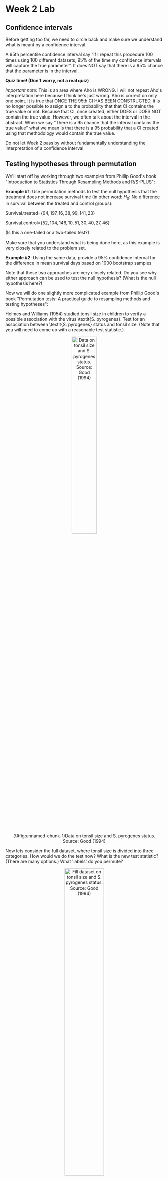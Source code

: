 Week 2 Lab
=============

Confidence intervals
-----------------------

Before getting too far, we need to circle back and make sure we understand what is meant by a confidence interval. 

A 95th percentile confidence interval say “If I repeat this procedure 100 times using 100 different datasets, 95% of the time my confidence intervals will capture the true parameter”. It does NOT say that there is a 95% chance that the parameter is in the interval.

**Quiz time! (Don't worry, not a real quiz)**

*Important note*: This is an area where Aho is WRONG. I will not repeat Aho's interpretation here because I think he's just wrong. Aho is correct on only one point. It is true that ONCE THE 95th CI HAS BEEN CONSTRUCTED, it is no longer possible to assign a $%$ to the probability that that CI contains the true value or not. Because that CI, once created, either DOES or DOES NOT contain the true value. However, we often talk about the interval in the abstract. When we say "There is a 95$%$ chance that the interval contains the true value" what we mean is that there is a 95$%$ probability that a CI created using that methodology would contain the true value.

Do not let Week 2 pass by without fundamentally understanding the interpretation of a confidence interval. 

Testing hypotheses through permutation
------------------------------------

We'll start off by working through two examples from Phillip Good's book "Introduction to Statistics Through Resampling Methods and R/S-PLUS":

**Example #1**: Use permutation methods to test the null hypothesis that the treatment does not increase survival time (in other word: $H_{0}$: No difference in survival between the treated and control groups):

Survival.treated=$\{94,197,16,38,99,141,23 \}$

Survival.control=$\{52,104,146,10,51,30,40,27,46 \}$

(Is this a one-tailed or a two-tailed test?)

Make sure that you understand what is being done here, as this example is very closely related to the problem set.


**Example #2**: Using the same data, provide a 95% confidence interval for the difference in mean survival days based on 1000 bootstrap samples

Note that these two approaches are very closely related. Do you see why either approach can be used to test the null hypothesis? (What is the null hypothesis here?)

Now we will do one slightly more complicated example from Phillip Good's book "Permutation tests: A practical guide to resampling methods and testing hypotheses":

Holmes and Williams (1954) studied tonsil size in children to verify a possible association with the virus \textit{S. pyrogenes}. Test for an association between \textit{S. pyrogenes} status and tonsil size. (Note that you will need to come up with a reasonable test statistic.)

<div class="figure" style="text-align: center">
<img src="Table2categories.png" alt="Data on tonsil size and S. pyrogenes status. Source: Good (1994)" width="40%" />
<p class="caption">(\#fig:unnamed-chunk-1)Data on tonsil size and S. pyrogenes status. Source: Good (1994)</p>
</div>

Now lets consider the full dataset, where tonsil size is divided into three categories. How would we do the test now? What is the new test statistic? (There are many options.) What 'labels' do you permute?

<div class="figure" style="text-align: center">
<img src="Table3categories.png" alt="Fill dataset on tonsil size and S. pyrogenes status. Source: Good (1994)" width="50%" />
<p class="caption">(\#fig:unnamed-chunk-2)Fill dataset on tonsil size and S. pyrogenes status. Source: Good (1994)</p>
</div>

Basics of bootstrap and jackknife
------------------------------------

To get started with bootstrap and jackknife techniques, we start by working through a very simple example. First we simulate some data


```r
x<-seq(0,9,by=1)
```

This will constutute our "data". Let's print the result of sampling with replacement to get a sense for it...


```r
table(sample(x,size=length(x),replace=T))
```

```
## 
## 2 5 6 7 8 
## 2 1 2 3 2
```

Now we will write a little script to take bootstrap samples and calculate the means of each of these bootstrap samples


```r
xmeans<-vector(length=1000)
for (i in 1:1000)
  {
  xmeans[i]<-mean(sample(x,replace=T))
  }
```

The actual number of bootstrapped samples is arbitrary *at this point* but there are ways of characterizing the precision of the bootstrap (jackknife-after-bootstrap) which might inform the number of bootstrap samples needed. *In practice*, people tend to pick some arbitrary but large number of bootstrap samples because computers are so fast that it is often easy to draw far more samples than are actually needed. When calculation of the statistic is slow (as might be the case if you are using the samples to construct a phylogeny, for example), then you would need to be more concerned with the number of bootstrap samples. 

First, lets just look at a histogram of the bootstrapped means and plot the actual sample mean on the histogram for comparison



```r
hist(xmeans,breaks=30,col="pink")
abline(v=mean(x),lwd=2)
```

<img src="Week-2-lab_files/figure-html/unnamed-chunk-6-1.png" width="672" />

Calculating bias and standard error
-----------------------------------

From these we can calculate the bias and standard deviation for the mean (which is the "statistic"):

$$
\widehat{Bias_{boot}} = \left(\frac{1}{k}\sum^{k}_{i=1}\theta^{*}_{i}\right)-\hat{\theta}
$$


```r
bias.boot<-mean(xmeans)-mean(x)
bias.boot
```

```
## [1] -0.0015
```

```r
hist(xmeans,breaks=30,col="pink")
abline(v=mean(x),lwd=5,col="black")
abline(v=mean(xmeans),lwd=2,col="yellow")
```

<img src="Week-2-lab_files/figure-html/unnamed-chunk-7-1.png" width="672" />

$$
\widehat{s.e._{boot}} = \sqrt{\frac{1}{k-1}\sum^{k}_{i=1}(\theta^{*}_{i}-\bar{\theta^{*}})^{2}}
$$


```r
se.boot<-sd(xmeans)
```

We can find the confidence intervals in two ways:

Method #1: Assume the bootstrap statistics are normally distributed


```r
LL.boot<-mean(xmeans)-1.96*se.boot #where did 1.96 come from?
UL.boot<-mean(xmeans)+1.96*se.boot
LL.boot
```

```
## [1] 2.661334
```

```r
UL.boot
```

```
## [1] 6.335666
```

Method #2: Simply take the quantiles of the bootstrap statistics


```r
quantile(xmeans,c(0.025,0.975))
```

```
##  2.5% 97.5% 
##   2.7   6.3
```

Let's compare this to what we would have gotten if we had used normal distribution theory. First we have to calculate the standard error:


```r
se.normal<-sqrt(var(x)/length(x))
LL.normal<-mean(x)-qt(0.975,length(x)-1)*se.normal
UL.normal<-mean(x)+qt(0.975,length(x)-1)*se.normal
LL.normal
```

```
## [1] 2.334149
```

```r
UL.normal
```

```
## [1] 6.665851
```

In this case, the confidence intervals we got from the normal distribution theory are too wide.

Does it make sense why the normal distribution theory intervals are too wide? Because the original were were uniformly distributed, the data has higher variance than would be expected and therefore the standard error is higher than would be expected.

There are two packages that provide functions for bootstrapping, 'boot' and 'boostrap'. We will start by using the 'bootstrap' package, which was originally designed for Efron and Tibshirani's monograph on the bootstrap. 

To test the main functionality of the 'bootstrap' package, we will use the data we already have. The 'bootstrap' function requires the input of a user-defined function to calculate the statistic of interest. Here I will write a function that calculates the mean of the input values.


```r
library(bootstrap)
theta<-function(x)
  {
    mean(x)
  }
results<-bootstrap(x=x,nboot=1000,theta=theta)
results
```

```
## $thetastar
##    [1] 3.0 5.0 5.8 4.5 4.8 5.5 5.0 4.9 5.9 2.5 2.9 4.7 5.2 5.2 5.0 3.7 4.6 4.4
##   [19] 4.2 5.2 5.4 4.9 3.8 3.7 3.7 5.9 4.2 6.3 3.8 3.0 3.4 3.9 5.3 4.2 5.1 5.0
##   [37] 5.2 4.6 3.2 3.2 3.7 4.8 4.3 5.7 4.6 5.1 5.2 4.4 4.7 5.1 5.0 5.1 4.5 3.3
##   [55] 4.6 4.9 6.0 4.5 5.9 3.9 6.3 4.9 4.0 4.6 4.7 5.6 2.6 4.4 6.8 5.1 5.6 3.7
##   [73] 4.8 3.6 2.6 5.2 3.8 4.5 3.9 4.7 4.4 5.5 5.7 4.3 5.1 6.2 5.1 5.0 3.4 4.2
##   [91] 3.8 4.9 5.6 4.2 4.7 4.5 4.7 4.6 2.4 4.3 4.4 4.7 4.1 5.4 3.8 3.2 4.9 3.7
##  [109] 3.8 4.8 3.8 5.4 5.2 3.5 4.4 4.3 4.2 3.9 5.1 4.5 3.6 3.7 4.5 3.1 3.7 3.4
##  [127] 4.7 4.3 3.2 5.6 3.2 3.6 3.9 4.6 5.8 5.0 5.5 5.6 4.3 5.5 4.5 4.0 5.8 3.8
##  [145] 4.6 4.9 4.3 4.2 3.8 4.0 3.9 3.3 3.3 3.9 5.7 3.8 5.6 4.5 2.9 3.7 4.9 3.8
##  [163] 4.5 5.4 6.5 4.2 5.0 4.0 5.7 6.0 5.3 3.6 5.3 5.4 4.1 3.6 5.4 3.3 6.4 5.0
##  [181] 3.8 5.3 4.7 4.1 4.3 4.7 4.9 5.2 3.7 3.7 3.9 4.2 4.0 4.4 4.5 4.8 4.5 4.8
##  [199] 3.7 3.9 4.4 4.7 5.5 5.4 3.9 5.7 3.0 4.4 4.9 5.2 6.1 4.5 5.0 4.7 5.7 3.5
##  [217] 3.2 5.5 4.2 4.7 5.3 5.7 4.9 5.1 5.4 4.5 5.2 6.7 4.1 2.9 4.4 5.0 2.9 4.5
##  [235] 3.3 4.0 4.8 3.6 3.2 5.0 4.8 3.2 5.3 6.0 4.6 5.7 3.2 5.6 4.4 4.8 3.1 4.7
##  [253] 4.9 6.2 5.6 3.3 4.3 5.7 3.6 4.1 4.0 3.5 6.2 4.4 5.3 4.4 2.8 4.7 3.5 3.9
##  [271] 5.8 4.8 4.5 5.6 4.7 4.3 4.3 4.6 5.1 5.2 5.8 4.0 4.4 3.4 4.7 4.0 2.5 5.8
##  [289] 4.9 3.9 3.2 3.5 5.4 3.9 4.6 4.6 4.1 4.4 3.3 5.9 4.6 6.5 5.8 4.7 5.4 5.2
##  [307] 3.4 4.9 3.9 5.9 4.8 3.5 6.9 2.1 3.9 5.0 4.3 4.1 5.0 3.1 4.4 5.9 4.5 4.7
##  [325] 5.4 5.9 4.2 4.3 3.5 4.6 4.5 5.4 5.0 4.1 4.1 4.7 4.9 4.2 4.4 4.2 4.7 5.5
##  [343] 5.0 5.3 5.2 3.7 3.1 3.3 5.0 3.6 2.8 4.6 3.3 4.7 4.8 4.5 3.5 3.2 5.0 2.8
##  [361] 5.4 4.8 3.7 3.2 4.3 5.2 5.2 5.2 4.6 3.8 4.7 6.0 5.7 4.4 3.1 5.8 4.5 5.7
##  [379] 4.7 3.7 4.9 5.5 4.3 6.4 4.6 4.3 4.1 4.3 4.1 6.0 3.8 4.1 4.3 2.9 4.4 5.2
##  [397] 5.2 6.4 4.9 4.7 5.1 3.7 3.4 5.4 5.3 4.3 3.1 4.8 4.2 5.8 4.7 3.5 5.3 6.1
##  [415] 3.2 3.6 4.7 6.2 4.0 4.8 5.3 5.5 3.4 4.3 6.1 4.7 3.9 4.3 4.0 6.7 4.8 4.0
##  [433] 4.9 5.2 2.9 6.1 5.3 5.1 4.4 3.6 5.8 4.6 4.2 4.3 4.3 4.5 3.5 3.9 6.0 3.6
##  [451] 5.2 4.9 4.3 3.5 5.5 4.0 4.0 4.6 3.7 4.9 6.6 5.0 4.0 3.9 3.8 4.9 4.2 6.5
##  [469] 4.7 4.3 4.9 4.4 5.3 3.7 5.0 2.2 4.8 3.8 4.3 4.5 4.2 5.2 4.7 3.7 4.6 4.6
##  [487] 3.2 3.8 4.9 5.0 4.8 3.3 6.7 3.5 3.9 4.4 5.3 4.1 3.3 3.4 4.9 5.3 4.2 4.0
##  [505] 3.7 5.8 3.7 3.6 4.6 4.7 2.4 5.0 2.3 3.0 4.2 5.5 3.7 4.9 5.5 3.1 5.8 5.1
##  [523] 6.7 4.5 4.0 4.8 4.1 5.4 4.8 3.7 3.3 5.6 1.7 4.7 4.8 4.6 4.6 5.4 4.4 4.3
##  [541] 4.6 4.0 4.4 5.4 4.1 5.7 5.2 4.9 4.3 5.4 4.2 5.9 4.9 3.7 3.7 4.0 4.0 4.6
##  [559] 4.2 4.1 2.9 3.9 2.9 4.4 3.3 4.6 4.0 4.9 3.0 4.6 4.2 4.8 5.3 5.5 7.0 3.7
##  [577] 4.9 4.4 3.1 4.4 5.1 3.9 4.3 4.7 3.5 5.4 3.0 4.1 3.2 3.7 5.1 3.6 3.8 5.5
##  [595] 4.9 5.0 4.8 4.7 4.3 4.4 1.1 5.1 4.7 4.1 5.1 4.7 4.3 4.9 2.9 3.9 4.0 5.3
##  [613] 5.3 3.3 5.8 3.6 2.6 2.8 5.1 3.3 3.6 5.4 4.4 5.4 4.2 4.1 5.4 4.2 5.5 3.7
##  [631] 4.5 2.9 2.4 6.1 4.0 4.1 3.8 4.8 5.5 4.5 3.0 5.3 5.3 2.9 5.9 4.0 6.0 6.0
##  [649] 3.9 4.1 5.1 4.8 5.9 5.6 4.6 5.2 5.3 3.8 5.3 6.1 3.4 4.9 5.0 4.5 4.5 4.8
##  [667] 5.4 5.3 4.7 3.9 4.4 4.0 3.2 4.9 5.6 3.8 4.8 6.2 3.9 5.1 4.6 4.1 4.5 4.6
##  [685] 6.3 3.1 3.8 4.5 2.2 2.5 4.0 4.0 6.3 3.6 4.1 3.6 3.5 2.4 3.5 5.4 3.0 5.0
##  [703] 3.6 4.6 5.5 4.2 3.7 2.7 4.1 3.5 3.7 3.2 4.5 3.8 5.0 5.9 3.8 5.9 4.9 4.9
##  [721] 3.3 3.1 6.3 5.5 5.5 4.8 3.3 5.7 4.2 5.9 3.9 4.3 5.2 4.3 4.8 4.6 5.0 4.3
##  [739] 2.8 4.6 4.5 4.4 3.4 4.9 6.3 4.0 3.7 4.0 3.9 5.4 5.8 4.2 5.7 4.7 4.8 4.5
##  [757] 3.7 4.2 3.7 5.6 4.0 5.5 3.8 4.1 4.2 5.7 4.5 5.8 4.3 3.2 2.8 3.8 5.2 3.5
##  [775] 7.0 4.0 2.9 4.8 5.4 4.7 4.0 4.9 5.6 3.8 4.9 4.1 4.7 4.4 4.2 4.4 4.0 5.8
##  [793] 5.4 2.2 5.2 5.1 4.9 5.1 5.4 3.3 3.3 4.6 4.9 6.0 4.3 2.7 6.1 4.8 3.4 3.5
##  [811] 4.2 4.4 5.2 4.3 6.4 5.2 3.8 5.1 4.6 4.4 4.6 4.7 3.2 5.5 2.0 4.5 3.3 2.6
##  [829] 3.2 5.7 3.3 6.0 4.7 3.9 5.5 5.2 4.3 4.9 3.6 3.0 4.7 4.5 4.7 4.7 3.4 4.2
##  [847] 4.6 3.9 4.0 5.8 3.3 5.6 6.1 3.0 4.6 5.3 4.9 5.4 6.6 3.4 3.9 5.2 2.9 3.2
##  [865] 4.7 4.2 4.2 5.2 3.9 3.1 4.6 6.0 4.5 3.3 4.7 4.6 4.8 5.4 3.4 4.5 5.1 4.8
##  [883] 4.7 5.8 2.6 4.4 4.3 4.8 3.8 4.9 4.1 4.8 4.1 4.6 4.5 3.3 4.1 4.7 3.6 5.5
##  [901] 2.2 3.3 4.1 3.0 4.3 4.9 4.6 4.2 5.6 5.4 3.0 4.5 3.7 4.5 3.8 5.2 2.9 4.3
##  [919] 6.1 5.6 5.5 5.3 3.9 4.9 5.0 4.6 4.7 5.1 6.3 2.8 5.3 3.9 4.7 3.6 5.1 4.4
##  [937] 3.7 4.8 4.1 5.1 4.0 4.9 5.3 4.2 3.4 4.2 4.4 4.7 5.4 6.7 4.0 2.8 6.2 4.1
##  [955] 4.0 4.0 4.6 3.0 5.8 4.5 4.2 4.6 3.7 4.0 5.5 3.7 3.4 5.6 3.1 4.4 3.6 5.7
##  [973] 5.1 4.3 5.4 3.8 5.1 5.4 4.1 3.3 2.6 4.1 5.8 4.1 2.8 3.4 4.3 4.1 5.4 4.8
##  [991] 3.1 2.7 5.0 4.5 4.8 5.7 4.4 4.5 2.6 5.2
## 
## $func.thetastar
## NULL
## 
## $jack.boot.val
## NULL
## 
## $jack.boot.se
## NULL
## 
## $call
## bootstrap(x = x, nboot = 1000, theta = theta)
```

```r
quantile(results$thetastar,c(0.025,0.975))
```

```
##   2.5%  97.5% 
## 2.7000 6.2025
```

Notice that we get exactly what we got last time. This illustrates an important point, which is that the bootstrap functions are often no easier to use than something you could write yourself.

You can also define a function of the bootstrapped statistics (we have been calling this theta) to pull out immediately any summary statistics you are interested in from the bootstrapped thetas.

Here I will write a function that calculates the bias of my estimate of the mean (which is 4.5 [i.e. the mean of the number 0,1,2,3,4,5,6,7,8,9])


```r
bias<-function(x)
  {
  mean(x)-4.5
  }
results<-bootstrap(x=x,nboot=1000,theta=theta,func=bias)
results
```

```
## $thetastar
##    [1] 4.2 5.1 4.8 5.0 5.4 5.0 3.7 4.2 5.2 3.8 3.9 3.5 4.1 3.4 5.9 4.2 4.2 5.0
##   [19] 4.5 6.5 5.1 5.8 3.7 3.7 4.5 2.3 4.0 3.9 4.1 5.1 4.2 5.5 4.0 2.0 2.9 4.2
##   [37] 5.0 5.2 4.3 5.5 4.5 4.8 4.9 5.5 4.2 4.7 2.6 4.8 6.7 4.5 4.5 4.4 3.7 5.8
##   [55] 4.7 4.8 4.1 3.7 3.1 4.7 4.9 4.1 5.3 5.1 5.2 5.4 5.2 3.4 4.8 4.8 3.5 4.8
##   [73] 4.8 4.5 3.2 4.0 4.7 4.7 5.6 5.3 5.2 5.5 3.2 3.0 5.2 5.8 5.9 5.1 4.8 5.0
##   [91] 4.2 5.2 5.1 3.2 4.7 6.2 4.4 4.8 4.1 5.0 3.5 4.9 3.3 4.6 4.1 5.6 5.0 4.3
##  [109] 5.3 5.2 4.3 4.7 3.7 5.2 5.1 4.1 3.4 4.9 5.5 4.3 4.1 3.3 4.2 4.2 6.3 4.2
##  [127] 5.9 6.4 4.8 3.9 4.9 5.6 5.8 3.4 3.0 4.5 4.7 5.0 6.1 4.2 4.3 3.8 4.4 4.1
##  [145] 4.8 4.5 4.6 4.1 5.4 3.9 4.5 5.1 4.3 5.1 4.8 3.9 4.3 4.8 5.2 4.7 6.2 4.4
##  [163] 5.2 3.5 2.0 4.4 5.7 5.6 6.2 3.0 4.5 3.9 4.2 5.1 3.9 4.1 5.2 5.7 3.8 5.0
##  [181] 5.6 5.5 2.1 4.6 3.8 5.4 3.9 4.8 3.2 3.8 4.7 3.6 3.6 6.3 4.9 4.3 4.5 3.2
##  [199] 5.7 3.8 4.8 4.2 4.6 5.6 6.2 5.3 4.7 4.8 4.5 3.5 4.2 5.6 3.9 4.1 3.1 5.7
##  [217] 6.4 4.7 3.6 2.7 3.2 3.3 4.5 3.9 2.4 3.4 3.6 5.0 4.6 4.6 2.6 4.8 4.9 5.0
##  [235] 4.1 4.5 4.3 4.5 6.1 4.3 4.0 4.4 2.9 5.3 4.7 3.6 4.4 5.3 6.1 4.2 3.9 5.4
##  [253] 2.7 4.2 4.7 5.2 6.3 5.6 3.4 6.4 3.5 2.7 4.5 5.6 4.3 4.7 5.7 4.2 3.8 4.5
##  [271] 4.7 2.9 3.9 4.8 3.9 3.6 4.7 3.3 4.8 5.3 3.9 5.0 6.2 4.3 3.1 5.5 3.4 5.8
##  [289] 3.4 4.8 4.8 3.2 4.8 4.6 3.1 4.7 4.8 3.8 3.8 4.6 3.3 6.2 4.9 4.1 4.5 5.1
##  [307] 3.4 4.3 5.2 4.6 3.8 5.2 4.9 4.1 2.8 2.4 4.4 4.6 4.6 5.7 3.7 3.3 4.6 3.0
##  [325] 5.1 5.1 5.7 5.8 4.1 4.6 5.7 2.8 4.1 3.9 4.5 3.4 4.4 4.2 5.6 5.6 6.1 5.8
##  [343] 4.4 4.3 5.1 2.4 5.9 3.8 5.1 4.8 5.7 4.4 3.7 3.8 3.2 4.4 4.4 3.2 3.7 5.4
##  [361] 4.0 5.5 3.7 3.1 4.7 4.6 5.7 4.7 2.9 5.2 5.2 4.2 3.3 5.9 4.9 5.1 4.6 4.4
##  [379] 5.6 5.3 4.7 5.4 5.1 3.9 4.2 3.4 4.4 5.0 5.7 3.4 7.9 3.7 4.5 4.7 6.1 3.1
##  [397] 3.5 5.1 4.1 3.9 5.2 5.6 6.0 6.1 3.8 6.2 4.9 4.9 3.1 2.7 5.6 3.8 4.4 4.5
##  [415] 4.3 2.5 5.1 4.2 3.5 4.6 3.7 2.7 5.0 4.2 5.4 5.7 5.4 4.2 5.9 4.5 4.1 4.0
##  [433] 4.2 2.4 4.7 4.7 4.9 5.8 2.9 4.8 6.1 5.1 4.3 5.5 6.4 4.8 4.1 5.0 3.5 5.2
##  [451] 4.0 5.3 4.3 5.3 4.0 5.3 4.7 4.2 3.4 3.8 6.0 3.5 5.0 5.5 2.9 5.5 5.0 4.9
##  [469] 4.6 3.9 5.0 4.3 4.5 4.8 5.1 4.6 2.6 3.6 5.3 5.1 4.1 3.9 5.5 4.7 5.4 6.1
##  [487] 3.6 3.7 3.6 6.4 4.3 4.0 3.3 3.6 5.2 5.7 4.3 5.1 3.8 4.2 3.2 4.3 5.4 3.6
##  [505] 3.9 4.3 5.3 5.6 4.2 5.4 4.8 3.9 2.8 4.5 3.3 4.4 2.0 5.0 4.1 4.5 5.2 2.4
##  [523] 5.1 5.1 5.0 3.8 5.6 5.5 4.8 3.8 4.8 5.0 4.3 4.7 4.9 6.2 4.0 3.6 3.7 4.7
##  [541] 3.6 4.2 4.4 5.2 4.4 6.5 3.5 5.4 3.8 5.0 1.9 3.9 3.2 3.5 3.6 4.6 5.1 4.4
##  [559] 5.5 5.3 4.8 5.6 3.8 6.9 4.0 4.7 3.9 3.7 5.8 4.4 3.5 5.6 3.6 6.2 3.0 3.0
##  [577] 2.8 3.6 4.9 5.9 4.7 4.9 5.0 5.4 5.3 4.2 4.2 3.6 4.8 3.2 4.5 4.0 5.1 5.9
##  [595] 3.5 4.3 3.6 4.5 3.5 3.8 3.2 4.7 4.8 4.5 5.1 4.7 4.4 3.9 4.4 5.6 4.4 5.2
##  [613] 3.3 5.8 4.3 4.2 4.9 3.5 5.1 5.1 5.6 4.9 5.1 3.7 5.4 6.0 4.5 4.5 5.1 4.9
##  [631] 2.8 6.8 5.9 3.0 3.2 3.8 4.8 4.6 4.5 5.7 5.3 5.2 5.3 2.6 4.7 5.4 4.9 4.9
##  [649] 5.2 3.0 5.7 4.5 4.7 4.5 3.6 4.0 5.9 4.5 4.6 5.8 4.5 6.3 5.6 4.8 3.9 5.6
##  [667] 3.7 6.6 5.8 5.3 3.7 3.0 4.6 5.4 4.9 5.0 4.1 6.4 4.5 4.6 4.4 5.5 6.1 3.2
##  [685] 5.0 4.6 6.5 4.7 5.0 5.4 3.7 4.5 6.3 4.2 4.5 3.4 3.9 4.8 4.7 6.2 5.3 5.8
##  [703] 3.9 5.3 5.4 4.2 3.6 4.7 4.6 5.5 4.3 4.3 4.6 4.5 2.9 4.9 4.8 4.3 6.8 4.6
##  [721] 4.4 2.7 5.6 4.9 3.8 4.0 4.5 5.2 4.7 4.0 5.1 3.2 4.9 4.0 6.4 5.3 4.1 4.5
##  [739] 4.8 6.1 4.0 4.7 4.2 5.0 5.8 4.5 4.5 5.1 5.3 4.7 6.2 3.8 5.2 3.7 5.0 3.2
##  [757] 5.4 3.8 5.5 3.4 7.0 5.1 3.3 5.1 3.8 5.5 4.4 4.7 3.5 4.6 3.8 6.2 4.9 4.7
##  [775] 5.9 3.7 5.1 5.7 4.4 5.0 5.6 4.8 3.9 4.1 3.9 4.1 4.6 4.7 5.5 3.7 3.7 3.8
##  [793] 4.2 4.3 5.3 3.5 5.2 6.6 3.6 5.2 4.8 5.6 4.7 3.9 2.9 3.7 4.5 3.9 6.1 3.1
##  [811] 5.5 6.4 4.1 5.1 4.4 4.5 3.4 4.3 5.3 4.0 3.1 5.5 4.9 4.3 5.1 4.5 4.8 4.1
##  [829] 4.0 6.0 4.4 4.9 3.8 3.9 4.0 4.9 4.0 3.5 4.3 3.0 5.0 4.9 4.7 4.4 5.0 4.8
##  [847] 3.7 5.8 5.7 5.0 5.9 3.6 4.0 4.3 6.5 4.0 5.9 4.8 4.8 5.0 6.3 3.8 4.3 3.5
##  [865] 5.0 5.3 3.5 5.2 5.2 4.3 4.3 3.6 6.6 5.0 4.1 4.5 4.9 5.5 4.7 4.3 3.0 5.2
##  [883] 5.1 4.1 3.8 4.8 4.7 5.4 3.3 5.4 4.9 4.1 4.0 4.6 3.3 4.0 2.7 4.7 4.2 6.9
##  [901] 2.9 3.2 4.7 4.8 5.5 3.2 5.9 3.3 5.4 5.3 5.4 3.6 4.4 4.0 5.4 5.3 3.7 3.6
##  [919] 3.4 3.4 3.4 4.7 5.2 7.2 4.0 5.4 3.6 5.6 3.0 4.4 4.4 3.7 3.9 4.9 4.8 6.5
##  [937] 5.5 3.7 4.7 3.6 5.8 4.5 4.4 4.5 4.7 5.5 3.5 5.5 5.1 6.6 3.5 3.9 4.6 5.5
##  [955] 4.3 4.0 4.0 4.1 4.3 3.2 5.9 3.1 4.2 5.0 5.4 4.6 5.0 3.9 4.4 4.5 3.8 5.2
##  [973] 3.0 4.5 4.7 5.7 3.5 5.0 4.9 3.5 4.7 5.9 5.4 5.5 2.2 5.8 5.3 2.0 3.6 4.1
##  [991] 4.1 3.9 5.7 4.5 4.1 4.3 3.1 4.2 4.8 3.1
## 
## $func.thetastar
## [1] 0.0467
## 
## $jack.boot.val
##  [1]  0.57000000  0.42240437  0.32634561  0.19349112  0.10408163  0.02112676
##  [7] -0.17791045 -0.25434174 -0.39107692 -0.42463343
## 
## $jack.boot.se
## [1] 0.9826874
## 
## $call
## bootstrap(x = x, nboot = 1000, theta = theta, func = bias)
```

Compare this to 'bias.boot' (our result from above). Why might it not be the same? Try running the same section of code several times. See how the value of the bias ($func.thetastar) jumps around? We should not be surprised by this because we can look at the jackknife-after-bootstrap estimate of the standard error of the function (in this case, that function is the bias) and we can see that it is not so small that we wouldn't expect some variation in these values.

Remember, everything we have discussed today are estimates. The statistic as applied to your data will change with new data, as will the standard error, the confidence intervals - everything! All of these values have sampling distributions and are subject to change if you repeated the procedure with new data.

Note that we can calculate any function of $\theta^{*}$. A simple example would be the 72nd percentile:


```r
perc72<-function(x)
  {
  quantile(x,probs=c(0.72))
  }
results<-bootstrap(x=x,nboot=1000,theta=theta,func=perc72)
results
```

```
## $thetastar
##    [1] 4.3 3.7 4.2 4.9 4.7 5.0 5.7 4.6 5.2 5.2 4.6 4.4 4.6 5.2 4.1 4.1 5.4 5.5
##   [19] 4.5 4.6 5.4 6.7 4.1 5.4 3.8 4.0 6.8 4.1 4.8 3.6 4.5 3.9 6.0 4.0 5.4 5.0
##   [37] 4.5 4.3 3.9 3.6 5.0 5.8 3.2 3.6 2.6 3.1 4.7 3.7 2.6 4.3 4.9 4.6 4.2 2.5
##   [55] 4.4 4.8 4.3 3.5 6.1 2.0 3.7 3.3 3.5 2.4 2.8 5.9 3.7 4.1 4.6 4.7 3.8 3.7
##   [73] 6.2 6.2 4.0 3.7 4.5 4.2 4.0 6.4 3.7 4.6 4.8 4.6 5.3 3.8 3.8 4.0 3.9 5.3
##   [91] 6.1 5.9 4.2 4.2 4.9 5.6 3.2 5.6 6.1 5.1 5.5 4.7 4.5 3.7 3.0 3.5 3.6 3.3
##  [109] 3.1 5.0 2.1 4.7 4.6 4.5 4.8 4.6 3.3 2.8 5.7 5.4 4.0 3.7 4.0 4.2 5.2 3.7
##  [127] 2.9 4.3 3.8 4.3 2.7 4.5 3.4 4.6 7.2 5.0 3.3 4.6 3.8 5.3 3.1 4.3 4.3 5.5
##  [145] 4.4 4.2 4.8 5.6 4.1 4.8 3.5 4.8 5.1 6.4 3.5 4.1 4.5 4.9 5.4 3.2 5.1 5.7
##  [163] 3.1 6.0 4.8 4.0 3.7 3.4 3.7 4.9 4.5 5.0 3.1 4.4 5.1 3.4 4.5 4.0 5.4 3.0
##  [181] 5.1 3.6 4.1 4.8 3.6 4.8 5.7 6.7 5.2 4.7 4.5 4.0 3.3 5.3 5.2 2.3 6.4 3.1
##  [199] 3.1 5.9 6.1 4.8 6.3 5.0 5.3 4.2 3.8 4.7 3.2 3.2 4.9 4.6 3.5 3.3 2.6 5.2
##  [217] 3.6 5.0 3.2 3.9 4.7 5.9 5.9 4.8 5.8 4.2 4.6 4.5 4.8 3.2 4.9 4.4 4.3 4.9
##  [235] 4.5 3.7 4.3 4.5 4.6 4.6 5.0 4.0 6.7 4.0 4.9 6.1 4.2 4.7 4.1 6.0 2.3 2.7
##  [253] 3.7 4.6 4.6 4.7 4.5 4.0 6.2 4.3 5.4 4.0 3.2 4.5 2.9 2.6 4.5 4.5 4.4 4.5
##  [271] 5.2 3.9 3.5 4.0 2.6 5.9 4.0 4.3 4.4 3.9 4.4 5.8 4.8 4.8 5.4 4.9 4.1 4.0
##  [289] 3.9 2.7 3.7 4.3 5.8 3.6 3.9 4.4 5.6 5.6 5.1 2.6 4.3 3.8 5.0 5.5 5.2 5.7
##  [307] 3.2 5.9 3.3 4.5 5.6 4.3 1.5 4.2 6.2 4.4 6.5 4.2 3.6 3.5 4.3 4.7 6.6 4.4
##  [325] 3.8 4.6 5.6 5.6 5.5 5.7 4.9 4.9 5.2 2.9 5.8 3.9 4.5 3.8 4.3 5.0 5.6 3.9
##  [343] 5.3 3.9 4.9 3.9 3.6 4.4 4.6 3.5 3.5 3.6 4.3 5.3 5.8 5.0 3.4 4.2 3.9 2.7
##  [361] 3.3 3.8 4.3 3.6 4.2 5.9 5.5 3.2 5.7 5.1 2.8 3.5 4.6 3.6 3.2 3.6 4.4 3.1
##  [379] 4.8 3.3 4.2 4.1 3.7 5.5 4.5 3.8 3.7 3.2 5.1 4.3 5.2 5.8 2.1 5.3 5.2 3.6
##  [397] 4.2 5.0 5.7 4.8 5.2 3.7 3.9 6.2 4.9 3.9 3.4 4.6 2.7 4.1 4.1 4.6 4.6 4.5
##  [415] 6.0 4.2 4.1 4.6 5.2 3.6 4.4 5.4 4.4 4.8 2.6 4.7 4.2 5.1 5.5 5.9 4.2 3.7
##  [433] 3.6 4.1 4.4 3.7 5.4 3.7 4.8 5.0 4.8 6.5 3.7 3.8 5.2 4.4 1.2 5.1 3.8 4.2
##  [451] 4.1 4.7 5.2 3.5 5.7 4.2 4.6 4.7 4.8 5.4 4.9 3.1 4.0 4.2 3.7 5.1 2.7 5.4
##  [469] 2.9 4.5 5.8 4.4 4.9 3.8 4.4 4.5 4.1 5.7 2.6 2.2 5.0 4.0 5.6 5.0 5.5 5.2
##  [487] 3.9 5.2 3.8 4.6 3.7 5.6 5.5 4.6 4.4 6.4 4.9 4.6 4.4 3.9 5.1 5.7 6.0 5.0
##  [505] 4.6 4.7 5.4 4.4 3.9 3.8 5.4 5.7 3.1 5.7 5.8 5.0 5.3 5.6 4.1 3.0 3.9 4.8
##  [523] 4.2 2.6 4.8 3.6 6.1 4.1 5.5 3.2 5.7 2.9 3.5 4.4 4.2 5.3 3.2 5.2 5.6 4.2
##  [541] 5.3 5.8 4.8 4.6 3.5 4.8 6.6 4.5 4.4 5.5 3.1 4.6 2.8 5.8 6.6 4.4 4.3 3.4
##  [559] 3.8 3.4 5.8 3.6 3.9 3.0 4.1 4.6 5.3 3.5 4.9 5.5 4.8 4.6 4.6 5.5 4.2 4.6
##  [577] 4.4 5.2 4.5 4.1 4.8 3.8 5.2 6.0 4.7 4.1 4.4 3.3 4.7 4.0 4.9 5.4 4.7 3.3
##  [595] 3.5 4.3 4.2 6.2 3.3 4.4 5.9 4.4 3.1 4.2 4.8 5.3 5.2 3.9 4.1 3.9 6.8 5.1
##  [613] 4.3 3.5 3.2 4.0 4.9 5.5 4.2 4.1 4.9 2.6 3.4 4.3 2.7 3.4 2.9 4.6 5.3 5.0
##  [631] 3.8 3.9 4.6 4.7 3.5 5.1 4.9 4.8 3.9 3.3 4.4 4.1 5.9 3.1 4.6 3.2 4.7 4.5
##  [649] 4.8 3.2 5.2 5.7 5.5 5.4 4.0 6.6 3.9 3.9 4.4 3.6 4.7 5.1 3.9 4.4 4.2 3.6
##  [667] 3.8 4.2 4.5 2.9 3.7 4.3 5.0 2.4 4.6 2.9 2.9 4.2 4.9 5.5 5.5 2.2 6.1 3.6
##  [685] 4.3 3.9 5.6 3.8 5.7 4.5 2.7 4.5 3.8 4.1 4.8 4.3 3.0 3.9 5.9 4.7 4.2 4.4
##  [703] 4.3 3.7 4.6 4.8 4.6 5.0 4.1 5.8 2.3 4.2 5.0 3.7 4.4 4.2 4.4 6.7 5.9 6.0
##  [721] 5.5 5.1 4.1 6.6 6.4 3.5 4.7 3.8 5.0 4.7 3.7 5.0 4.5 4.0 6.0 3.3 3.6 3.6
##  [739] 5.2 4.5 3.3 4.2 5.5 5.1 3.1 4.4 5.0 5.1 4.5 4.8 3.6 4.5 4.3 5.7 4.6 3.1
##  [757] 4.9 5.2 3.6 4.9 4.1 4.1 5.4 4.5 4.3 4.9 6.3 4.3 5.3 3.4 5.4 4.8 5.6 3.7
##  [775] 3.8 4.8 5.2 4.7 4.4 4.8 4.9 7.4 6.6 3.5 5.0 3.6 3.7 4.2 3.1 4.4 3.8 4.4
##  [793] 3.9 4.3 5.5 4.8 4.9 3.8 3.2 4.5 6.7 3.8 3.1 3.5 5.2 4.5 5.8 4.4 3.7 3.7
##  [811] 3.6 5.8 5.0 5.6 5.9 4.3 5.6 4.2 3.9 3.3 3.3 4.3 5.6 5.2 6.1 4.1 5.1 5.5
##  [829] 5.4 4.3 6.1 3.8 5.4 4.1 5.7 4.1 5.4 5.1 3.9 3.5 6.8 6.4 4.2 6.0 4.5 3.6
##  [847] 4.9 4.4 5.1 5.4 3.9 5.6 3.4 5.3 3.9 3.2 3.9 3.4 4.5 3.4 3.6 5.6 4.9 2.2
##  [865] 4.3 4.4 3.7 4.6 4.9 4.3 2.1 5.3 4.0 4.4 4.8 4.1 3.9 3.6 4.2 6.0 4.8 5.8
##  [883] 5.7 5.0 5.2 5.1 4.1 6.1 3.1 5.4 4.1 5.2 4.5 4.3 4.2 2.8 4.2 4.4 4.1 3.9
##  [901] 3.9 5.0 4.0 5.8 4.2 5.5 6.0 3.9 3.8 3.2 2.6 3.7 5.9 5.5 5.0 5.4 5.7 5.8
##  [919] 4.1 4.4 4.6 5.0 4.8 4.7 3.7 4.3 3.1 3.9 4.3 5.5 4.9 4.2 2.7 5.3 5.3 5.8
##  [937] 4.3 4.4 4.9 5.4 3.5 5.4 4.6 4.7 5.8 3.1 3.7 4.6 4.9 5.1 3.4 4.9 3.7 4.5
##  [955] 4.9 2.7 3.3 5.1 6.1 3.7 2.5 4.5 4.2 3.7 5.9 4.4 5.5 5.1 2.8 4.6 4.6 4.0
##  [973] 4.3 4.1 3.3 3.9 3.6 4.7 4.9 4.5 3.2 4.4 4.7 5.3 4.0 3.5 3.9 5.2 4.5 4.1
##  [991] 5.2 4.1 5.9 4.7 5.0 3.9 5.1 3.9 3.5 4.0
## 
## $func.thetastar
## 72% 
##   5 
## 
## $jack.boot.val
##  [1] 5.500 5.500 5.256 5.300 5.200 5.000 4.920 4.800 4.600 4.400
## 
## $jack.boot.se
## [1] 1.056102
## 
## $call
## bootstrap(x = x, nboot = 1000, theta = theta, func = perc72)
```

On Tuesday we went over an example in which we bootstrapped the correlation coefficient between LSAT scores and GPA. To do that, we sampled pairs of (LSAT,GPA) data with replacement. Here is a little script that would do something like that using (X,Y) data that are independently drawn from the normal distribution


```r
xdata<-matrix(rnorm(30),ncol=2)
```

Everyone's data is going to be different. With such a small sample size, it would be easy to get a positive or negative correlation by random change, but on average across everyone's datasets, there should be zero correlation because the two columns are drawn independently.


```r
n<-15
theta<-function(x,xdata)
  {
  cor(xdata[x,1],xdata[x,2])
  }
results<-bootstrap(x=1:n,nboot=50,theta=theta,xdata=xdata) 
#NB: xdata is passed to the theta function, not needed for bootstrap function itself
```

Notice the parameters that get passed to the 'bootstrap' function are: (1) the indexes which will be sampled with replacement. This is different that the raw data but the end result is the same because both the indices and the raw data get passed to the function 'theta' (2) the number of bootrapped samples (in this case 50) (3) the function to calculate the statistic (4) the raw data.

Lets look at a histogram of the bootstrapped statistics $\theta^{*}$ and draw a vertical line for the statistic as applied to the original data.


```r
hist(results$thetastar,breaks=30,col="pink")
abline(v=cor(xdata[,1],xdata[,2]),lwd=2)
```

<img src="Week-2-lab_files/figure-html/unnamed-chunk-17-1.png" width="672" />

Parametric bootstrap
---------------------

Let's do one quick example of a parametric bootstrap. We haven't introduced distributions yet (except for the Gaussian, or Normal, distribution, which is the most familiar), so lets spend a few minutes exploring the Gamma distribution, just so we have it to work with for testing out parametric bootstrap. All we need to know is that the Gamma distribution is a continuous, non-negative distribution that takes two parameters, which we call "shape" and "rate". Lets plot a few examples just to see what a Gamma distribution looks like. (Note that the Gamma distribution can be parameterized by "shape" and "rate" OR by "shape" and "scale", where "scale" is just 1/"rate". R will allow you to use either (shape,rate) or (shape,scale) as long as you specify which you are providing.

<img src="Week-2-lab_files/figure-html/unnamed-chunk-18-1.png" width="672" />


Let's generate some fairly sparse data from a Gamma distribution


```r
original.data<-rgamma(10,3,5)
```

and calculate the skew of the data using the R function 'skewness' from the 'moments' package. 


```r
library(moments)
theta<-skewness(original.data)
head(theta)
```

```
## [1] 0.8864666
```

What is skew? Skew describes how assymetric a distribution is. A distribution with a positive skew is a distribution that is "slumped over" to the right, with a right tail that is longer than the left tail. Alternatively, a distribution with negative skew has a longer left tail. Here we are just using it for illustration, as a property of a distribution that you may want to estimate using your data.

Lets use 'fitdistr' to fit a gamma distribution to these data. This function is an extremely handy function that takes in your data, the name of the distribution you are fitting, and some starting values (for the estimation optimizer under the hood), and it will return the parameter values (and their standard errors). We will learn in a couple weeks how R is doing this, but for now we will just use it out of the box. (Because we generated the data, we happen to know that the data are gamma distributed. In general we wouldn't know that, and we will see in a second that our assumption about the shape of the data really does make a difference.)


```r
library(MASS)
fit<-fitdistr(original.data,dgamma,list(shape=1,rate=1))
```

```
## Warning in densfun(x, parm[1], parm[2], ...): NaNs produced
```

```r
# fit<-fitdistr(original.data,"gamma")
# The second version would also work.
fit
```

```
##      shape       rate   
##   1.9500252   3.8650113 
##  (0.8085797) (1.8260561)
```

Now lets sample with replacement from this new distribution and calculate the skewness at each step:


```r
results<-c()
for (i in 1:1000)
  {
  x.star<-rgamma(length(original.data),shape=fit$estimate[1],rate=fit$estimate[2])
  results<-c(results,skewness(x.star))
  }
head(results)
```

```
## [1] 0.3590103 0.7239850 2.1095803 1.7624179 1.9803335 1.5759712
```

```r
hist(results,breaks=30,col="pink",ylim=c(0,1),freq=F)
```

<img src="Week-2-lab_files/figure-html/unnamed-chunk-22-1.png" width="672" />

Now we have the bootstrap distribution for skewness (the $\theta^{*}$ s), we can compare that to the equivalent non-parametric bootstrap:


```r
results2<-bootstrap(x=original.data,nboot=1000,theta=skewness)
results2
```

```
## $thetastar
##    [1]  1.0945064054  0.3162993281  0.9088319394  0.3387727637  0.6482379481
##    [6]  1.0914877418  1.1671603757  0.1664445562  0.4881364608  0.9750884519
##   [11]  1.0369624897  1.2309660585  0.7007297624 -0.2840808169  1.3626144063
##   [16]  0.1551648983  0.8096161821  1.1146245932  0.5960230466 -0.9282628011
##   [21]  0.9207310697  1.5593727253  1.5126154103  1.4053135887  1.3905879838
##   [26]  0.1476832444  1.2999590989  1.2313546828  1.6835583224  0.6575052919
##   [31]  1.2137534695  0.7469437241  1.0102493537  0.5673555822  1.0144508800
##   [36]  1.1567371753  0.0544417567  0.2459536531  1.0921510574 -0.0005671645
##   [41]  0.2675132055  0.7471139930  0.9817076499  0.9568062732  0.9211299739
##   [46]  0.0605523953  1.0527596755  1.2641232464  0.5622090699  1.1476016161
##   [51]  0.2574896981 -0.4353297700  0.9903489550  1.0844599617  1.0604993496
##   [56]  0.3113737648  0.3574811576  1.0357498539  0.5610407169  1.0945525574
##   [61]  0.5050114512  0.7566249733  0.8472045908  1.3278685861  0.0230222110
##   [66]  0.7528737581  0.1119943303  0.1349781561  1.0163289602  1.1937099112
##   [71]  1.1057308594  0.8871769045  0.3294964101  0.3308593549  1.4140762686
##   [76]  1.0385237638  0.1882019858  1.7651113540 -0.0780312805 -0.3866736934
##   [81]  0.6905090461  0.9621603137  0.0640612477  1.3934949890  0.5651377571
##   [86]  0.9790658991  1.0100280718  0.7017356497  0.6481526647 -0.3500640195
##   [91]  0.7036963444  0.8617605809  0.0696773244  1.1516520057  1.1361141476
##   [96]  0.5744298736  0.8708456346  1.6393119562 -0.4858047836  1.4220244476
##  [101]  0.9500163339  0.4800802078  0.6518094206  0.9500672894  1.2200166582
##  [106]  0.5208606848  1.5525246113 -0.0990644922  1.4711597732  0.9913417863
##  [111]  0.7286581225  0.9819779002  0.6393091357 -0.4886884908  0.3432851488
##  [116] -0.1328802672  0.6783055079  0.6482366569  1.1134577018  1.6340696888
##  [121]  0.2505297149  0.5960230466  0.4612082535  0.5303773522  0.6588323755
##  [126]  0.2231911509  1.4474062370 -0.8936927806  0.6918595306  0.0960315238
##  [131]  1.5746888231  0.3074646312  1.4909637087  0.6669789690  0.5785275798
##  [136]  0.5673055420  0.7213697511  1.1728358111 -0.1613169029  0.0980816400
##  [141]  1.2716861105  0.8376620368  0.8473219066  0.5595630762  0.5885747844
##  [146]  0.8034692578  1.0100981120  1.1506054671  1.1109563667  0.6450636817
##  [151]  0.4925763553  0.1508541066  0.8336384738  1.3227575159  0.4981529482
##  [156]  0.3093650582  0.0459672749  0.4956392910  0.5670295579 -0.1023891382
##  [161]  0.8175919621  0.8365029355  0.9962216518  0.5207428516  1.1976256891
##  [166]  0.2296895246  0.6027603415  0.6743328806  0.6401980517  0.4291063972
##  [171]  1.1451614359  0.9550495413  0.9329299023  0.2408484258  1.0535183154
##  [176]  0.4681651587  0.8304358769 -0.0589900441  0.7651138418  1.1351758258
##  [181]  0.4605988157  0.6751964705  0.3974606641  0.4811671930  0.5998525487
##  [186]  0.5761388989  1.0791463628  0.8303387805  1.6587490830  0.6975098553
##  [191] -0.1114418754  0.0497109845  0.9582928148  1.8197913169  1.0501210586
##  [196] -1.7293070578  0.8175227968  0.7999409032  0.8252477048  0.8023313419
##  [201]  0.2048430661  0.8772109553  1.6219630302  1.3870961906  1.0525517147
##  [206]  0.1702462284  1.3486908486  0.0205715996  0.5087349213  0.2610085648
##  [211]  1.2511754918  0.7068754485  1.6163386041 -0.3381753861  0.6276809286
##  [216]  1.6440404404  0.6390878786  1.0162322435  1.0628122044  1.1255675841
##  [221]  0.7734676948  1.7699102059  0.4965427296  0.7615338194  0.6571403017
##  [226]  0.4814078863  0.1680199013  0.7767570744  1.6441129189  0.8075369425
##  [231]  1.5362062614  0.9490148116  0.5896339821  0.5704004263  0.6138533713
##  [236]  0.8177799152  0.6407408621  1.0527309421 -0.8121307577 -0.6231304800
##  [241]  0.4252995153  1.4677352732  0.2781159854  0.9693127049  0.2913988107
##  [246]  0.7528675873  1.7999978785  1.6851011083  1.1793611794  0.8077390745
##  [251]  1.0262830428  0.3899205767  1.2198439020 -0.1776754278  0.8104068372
##  [256]  0.1290207227  1.1530880540  0.1790880815  0.6643936486  0.7994278155
##  [261]  0.1269852532  0.7232271149  0.7829280761  0.8456704861  0.3056474732
##  [266] -0.0282444223  0.7737700074  1.4330537458  0.7360318314  2.0948156404
##  [271]  0.8746244807  0.7737449228  0.5428314325  0.5504765761  0.9700628056
##  [276]  0.4027424080  0.5679771046 -0.1640146980  0.6462837724  0.6585113686
##  [281] -0.7615865907  0.6571235473  0.6805237718  0.6322535136  1.5206463704
##  [286]  0.9700628056  1.4151162424  0.6858983941  0.9561284388 -0.2616321006
##  [291] -0.3757153293  0.9512118367  1.9651601333  1.2846625035  0.8629876243
##  [296]  1.4191290746  0.1941138228  0.6011528900  1.2841179405  0.1690433977
##  [301]  0.3327678210  0.4407449148  1.0098407673  1.0577754230  1.6314903959
##  [306]  0.6610349373  0.7520433178  0.9412221780  0.6003014627  0.5120114895
##  [311]  0.3672577674  0.0924936147  1.0468535857  0.5819818759  1.2167216191
##  [316]  0.7112997395  0.0971077439  0.8709432257  1.3400220350  1.4414665196
##  [321]  1.2843861546  0.8792676102  0.1294894611  0.6645836686  1.0928611747
##  [326]  0.8953314253 -0.5854759390  1.0236006894  0.4810579394  0.6552375184
##  [331]  1.0663912415  1.0967738385  0.2696058488  0.7903782024  1.1867425068
##  [336]  1.0794809762  1.3865661157  0.7720854154  0.5306439061 -0.1571671654
##  [341]  0.8639251451  0.7005826936  0.8187878998  0.8408585530  1.0577754230
##  [346] -0.1190028176  1.7399194176  0.1181821696  0.5064863072  0.6038274327
##  [351]  0.1925847845  0.0485365674  0.9271595618  0.4072130279  0.0243838198
##  [356]  1.1664484928  1.1723791304  0.7175119884  1.5569521981  1.4606054645
##  [361]  0.8171681969  0.9207807930  0.2666751746  1.9245732167  0.5931808904
##  [366]  1.1140982326  0.4510065042  0.7462636902 -0.2993508021  0.9354819548
##  [371]  0.2260078721  0.8328417646  1.5926801876  1.9174312802  0.7902994994
##  [376]  0.4662836490  0.6643936486  0.4217893518  0.8076887375  0.4372280909
##  [381] -1.5436342458  0.6132412442 -0.6342827031  0.7530340507  0.0346087837
##  [386] -0.0246358738  1.0798288057  0.7856386854  1.2177493098  0.3110571237
##  [391]  1.1175144999  0.9137142883 -0.3030288449  0.8202908959  0.7279452092
##  [396] -0.6364367717 -0.3486784795  0.5381554426  0.9720562906 -0.0765229805
##  [401]  1.2379722111 -0.0670025147  1.6593969742  0.7650688490  0.6290297471
##  [406]  1.6252937043  1.8395355336  1.4922434030 -0.1470181518 -0.4149644274
##  [411] -0.4134030523  0.3308648482 -0.0415239279  0.1505490147  0.2363448372
##  [416]  0.9574447773  0.2354304299  1.1183000342  1.7228365348  0.6394571141
##  [421]  0.9486525297  0.4743169508  1.9804792810  2.2046009192  1.2228015552
##  [426]  0.4440186923  1.3052548515  0.2094967819  0.2019548257 -1.0108816012
##  [431]  1.1506054671  0.1660825220  0.5460978634  1.3693547854  1.3700309272
##  [436]  0.4531630526  0.5429172243  0.8672504002  0.0938839187  0.7996744877
##  [441]  0.4692299804  0.6608623697  0.8847063973  0.5673863821  0.6545262203
##  [446] -0.1972024860  1.6975353115  0.1341880966  1.9634450718  0.4102944546
##  [451] -0.1838245199  0.7589488841  0.2632113895  0.7426285178  0.8805649421
##  [456]  0.3383450808  1.0134635906 -0.3009612596  1.4535304356 -0.6319513980
##  [461]  0.3105626520  0.5479193593  0.4163337536  0.2405967307  1.0754315584
##  [466]  1.1938887151  0.9863171457  0.7689462510  1.7546437272  0.0179632545
##  [471]  0.0391443489  1.6504172826  0.7770129235  0.5103307550 -0.0765006467
##  [476]  1.1725183169  0.6859529816  0.3425579626  0.3099866062 -0.9800639877
##  [481] -0.1089697502  0.6207473278  0.2909639183  0.6191438988 -1.1796144275
##  [486]  0.9512118367  1.0333002228  0.6533744938  0.6228233154  1.1739675604
##  [491]  1.1390032383  2.3664650137  0.4045923517  0.0149703720  0.4886046533
##  [496]  1.1517498707  0.7947667776  1.0385546736  1.5641376564  1.1075157932
##  [501]  1.7220942282  0.9228696667  1.4214940170  0.1310680155 -0.3124167350
##  [506]  1.1208183544  1.0194878410 -0.0976810834  0.6075789708  0.7528737581
##  [511]  0.3311493333  0.4746309821  1.3989983266  0.5617828834 -0.1696541786
##  [516]  0.8696495150  0.3998054919 -0.2035399127  1.0513309711  0.1300608700
##  [521]  0.9876894621  0.7414152175  0.8914530961  1.5950585118  1.0615910062
##  [526]  0.7826633222 -0.0804602632  0.5150918220  0.0340878972  1.4803060688
##  [531]  0.8371696382  1.4419700729  1.6081146851  1.2134522989  0.8569558984
##  [536]  0.6565906093  0.7142722826  1.0364877347  1.2775030864  1.2797808619
##  [541]  0.3235514708 -0.7933218502 -0.0370359192  0.6815213326  1.4802836848
##  [546]  0.6281846046 -0.8274756199  0.8098346387  0.1021003785  1.7444482451
##  [551]  0.4272150773  0.7277748673  0.5532928817  1.2616795867  0.1037403459
##  [556] -0.2469273869  0.6416716772  0.7605163195  0.9619711725  1.2846115771
##  [561]  0.2649734827  0.9691967994  1.4702215910  0.1874382806  0.9190656102
##  [566]  0.6350302502  0.3501768035  0.7650203997  1.2595850853  0.5329938487
##  [571]  1.0608947149  0.7413579487  1.6487969439  0.1192335930  0.5133294139
##  [576]  1.4447284422  0.8983643651  0.7246478805  0.2872149796 -0.2010571064
##  [581]  0.9348817494  0.1269011976  0.3729485466  1.1154710375  1.2650883978
##  [586]  1.3839996052  1.5387230659  0.5438717205  0.9221062708  0.7680985817
##  [591]  1.5207848667 -0.0665189484  0.8505240206  0.8183147509 -0.5985363263
##  [596]  1.4855121921  0.6773467464 -0.1355674250  0.4624833886  1.7012802277
##  [601]  0.9696011679 -0.0235223533  0.7462675575  0.4539583154  0.5485056104
##  [606]  0.5734332553  0.4097726683  0.6898577289 -0.2280308250  0.5203858585
##  [611]  0.5020211727  0.1779265629  0.8253778267  0.1224073888  1.1603640381
##  [616]  0.1541548414  1.2511754918  1.3139554012  0.5960068578  0.7945678829
##  [621]  0.2390597884  0.8056584123  0.5969592449  1.4999372676  1.3702824735
##  [626]  0.4982470205  1.7957437590  0.5363477461  0.4800196121 -0.2289282076
##  [631]  1.7424237941  1.0158329885  1.0509144845  0.7455599698  1.5804296385
##  [636]  0.5753133017  1.3176603935  0.9997957141  0.6337269182 -0.1473862290
##  [641]  0.4321180125  0.2690565039 -0.1755634269  1.1397932872  1.0615077501
##  [646]  1.1380110103 -0.3546556132  0.5656769333 -0.9260403362  0.6488138593
##  [651]  0.2765917563  1.5350959207  1.3630939355  0.9241617766  0.8367707091
##  [656]  0.2968464352  0.3482769621  0.6919481620  0.7251904851  0.2202939227
##  [661]  1.3827045924  0.7942374565  1.3882883829  0.4540376445 -0.4964856597
##  [666]  1.6827587180  0.1145203032  0.8769240360  1.1486219818  0.7401091605
##  [671]  0.5823688819  1.1218288699  0.6487633210  1.6189017361  0.0369831969
##  [676]  0.6886799508  0.5743454538  0.2307568506  0.2539257616  0.9929756803
##  [681]  0.5964349029  1.5470506875  0.8281290841  1.0962796637  1.2812292836
##  [686]  1.4443817026  1.7067164174  0.8122473182  0.7186314931  0.7726472356
##  [691]  0.1161701165  1.1187354082 -0.1837692693  0.8846585635  1.4121850063
##  [696]  1.7001119133  1.4265647930  0.5542508764 -0.0407423566  1.0642117545
##  [701]  1.1836592512  0.6211322853  0.6269385323  0.5504636978  1.1245226511
##  [706] -0.3127169198  1.0772758306  1.2127835112  1.0273144936  0.8032733394
##  [711]  0.7676847902  1.0790216770  0.3728576076  1.0791966269  1.4876917957
##  [716]  0.8625427627  1.4907520011 -0.4693036925  0.4714194202  0.9228339985
##  [721]  0.5349625916 -1.0473977146 -0.1414327475 -0.1329821048  0.4492343864
##  [726]  0.4253140200 -0.4646303934  0.8188730156  0.5573529195  0.4800156120
##  [731]  0.7312779142 -0.0183091063  1.1799666644  0.9833390330  0.7519025572
##  [736]  0.8855319053  0.5014790474  1.2300702002 -0.0299924576  0.8410628347
##  [741]  1.0429053852  1.5083101980  1.1410863712  1.7614395508  1.9813702899
##  [746]  0.7652953359 -0.1076808337  0.6803082070  0.8517757933  0.1346645794
##  [751]  1.0466914843  1.0908456830  0.5677095364  0.7988898476  0.3607940804
##  [756]  0.2010999470  0.4434144186  0.0411584989  0.5043670897  0.3695247918
##  [761]  2.2761393631  0.0656060690  0.9583606293  0.0179369188  0.3117275987
##  [766]  2.1429333879  0.7244424031  1.0279220823  0.5708205889  0.1781726758
##  [771]  1.8216210123  0.2340258286  0.5895919603  1.2355025627  0.9848142141
##  [776]  0.4893863176  0.0600452528  1.2196460705  1.0930608788  1.1279156182
##  [781]  0.2539257616  0.6179138490 -0.7418568614  1.8255436954  1.0617363235
##  [786]  0.5195789397  1.4786662512  0.3798075743  0.9717562275  0.8635860860
##  [791]  1.6572169788  1.6731746086  0.0582137797  1.1534152849  0.9973535963
##  [796]  0.6311551550  1.5011765071  0.2276355541  0.6320663592  0.5161889443
##  [801]  1.7761559553  1.6184595700  0.7588271448  0.7377684001  2.0891114098
##  [806]  1.2221277705  0.4021465117  0.7869823791  0.2744553532  0.7364570114
##  [811]  0.6548055936  0.5764292270  1.9905726246  0.6169035231  0.1196897524
##  [816]  1.5185490664  0.4846030476  1.0461386300  1.4347211351  1.0302751872
##  [821]  0.6401536355  0.9081129853  0.5303500634 -0.1092267410  0.1569093937
##  [826]  1.9098790448  0.6574167626  0.6137897063  1.1098353272  0.4886046533
##  [831]  0.1949394750 -0.5011744280  1.7086379145  0.6090731282  1.5731970254
##  [836]  1.2567395236 -0.3485830794  0.6092817147  0.4927024109  0.5794462958
##  [841]  0.7415788551  1.5891007742  0.0335531442  0.7907106033  1.3835977853
##  [846]  1.1686560108  0.6784582697  0.6979466514  1.2277976184  1.1068507134
##  [851]  0.7200619311  1.4227520071  0.6640875629  2.1530009895  0.4397093309
##  [856]  0.5458311108  0.1832482005  0.6565738745  2.0797437018  0.9138673913
##  [861]  0.4074590545  0.2153912431  0.6641538992 -0.1817055060  1.1094777368
##  [866] -0.2830760572  0.9012405224  0.9385369827  0.6952165843  0.4732734983
##  [871]  1.1134577018  1.6544295955  0.6219317650  1.0159486515  0.7358249735
##  [876]  1.1649925101 -0.4936479681  0.7090660737  0.8086302280  0.4886046533
##  [881]  0.9471730356  0.6842045569  1.4514468855  0.2588411558  0.5673272631
##  [886]  0.7557202432  1.0440873138  1.6633349280  0.2877308172  0.6265508670
##  [891]  0.2018215014  1.7498261657  1.1523340071  0.9883111924  1.3262421681
##  [896]  1.0459386147  1.9762672915  0.2034494547  0.1627590512  1.4316047822
##  [901]  0.5261797329  0.4668688256  1.9751810797  0.2831861022  0.9968429158
##  [906] -0.0165630206  1.7214272022  0.9451284852  0.5639446679  0.5721289569
##  [911]  0.5296685644 -0.1945612092 -0.4493385448  1.0532858754  0.8593391671
##  [916]  0.2889147688 -0.3547554008  0.3832563625  0.9829465248  0.7999318368
##  [921]  0.1505490147  1.0033857861  0.1717411384  0.2743813214  0.9590085585
##  [926]  0.4958582052  1.2283556944  0.7236140259  1.0241934570  0.0585000726
##  [931]  1.6097736054  0.0770296263  1.1587738148  0.6090075175  0.5425291129
##  [936]  0.4436010423  0.2382624792  0.6099766208  1.6078658281  0.7007297624
##  [941] -0.1091166683  0.5562272825  0.7238892243  1.9631468249  0.1016388570
##  [946]  2.5003781912  0.7971397914  0.6806354296  0.3576345379 -0.7918890860
##  [951]  1.1754695190  0.3687193998 -0.0814322894  1.1495286318  1.0676194651
##  [956]  0.3720289667  1.3826900780  1.1711840442  0.9918604725  1.2454589224
##  [961]  1.3926628682  0.7082208938  1.7413682814  0.6613479603  1.2192967024
##  [966]  1.0640564502  0.1478135924  0.3543753027 -0.6638980005  0.6934521800
##  [971]  0.4049034662  1.0777682086  1.9278828405  0.3185369518  0.7656188003
##  [976] -0.4425368669  0.9504819228 -0.4575490916  0.6443085015  0.7200619311
##  [981]  1.1083816812  0.6577323489  1.1762995664  0.7181498386 -0.0319910412
##  [986] -0.9408271617  1.4794446292  0.2639965653  0.0009671164  0.0716414614
##  [991]  0.3035245488  1.0480075997  0.7942828525  1.0031281401 -0.2300566175
##  [996]  0.8525458842 -0.6479938372  0.3010171207  0.3210696707  1.0712979623
## 
## $func.thetastar
## NULL
## 
## $jack.boot.val
## NULL
## 
## $jack.boot.se
## NULL
## 
## $call
## bootstrap(x = original.data, nboot = 1000, theta = skewness)
```

```r
hist(results,breaks=30,col="pink",ylim=c(0,1),freq=F)
hist(results2$thetastar,breaks=30,border="purple",add=T,density=20,col="purple",freq=F)
```

<img src="Week-2-lab_files/figure-html/unnamed-chunk-23-1.png" width="672" />

What would have happened if we would have fit a normal distribution instead of a gamma distribution?


```r
fit2<-fitdistr(original.data,dnorm,start=list(mean=1,sd=1))
```

```
## Warning in densfun(x, parm[1], parm[2], ...): NaNs produced

## Warning in densfun(x, parm[1], parm[2], ...): NaNs produced

## Warning in densfun(x, parm[1], parm[2], ...): NaNs produced

## Warning in densfun(x, parm[1], parm[2], ...): NaNs produced

## Warning in densfun(x, parm[1], parm[2], ...): NaNs produced
```

```r
fit2
```

```
##       mean          sd    
##   0.50453283   0.35599832 
##  (0.11257655) (0.07960104)
```

```r
results.norm<-c()
for (i in 1:1000)
  {
  x.star<-rnorm(length(original.data),mean=fit2$estimate[1],sd=fit2$estimate[2])
  results.norm<-c(results.norm,skewness(x.star))
  }
head(results.norm)
```

```
## [1] -0.21313461 -0.97462537  0.63142948 -0.10785476  0.16303171 -0.01877426
```

```r
hist(results,breaks=30,col="pink",ylim=c(0,1),freq=F)
hist(results.norm,breaks=30,col="lightgreen",freq=F,add=T)
hist(results2$thetastar,breaks=30,border="purple",add=T,density=20,col="purple",freq=F)
```

<img src="Week-2-lab_files/figure-html/unnamed-chunk-24-1.png" width="672" />

All three methods (two parametric and one non-parametric) really do give different distributions for the bootstrapped statistic, so the choice of which method is best depends a lot on the situation, how much data you have, and what you might already know about the underlying distribution.

Jackknifing is just as easy at bootstrapping. Here we will do a trivial example for illustration. We will write a little function for the mean even though you could put the function in directly with 'jackknife(x,mean)'


```r
theta<-function(x)
  {
  mean(x)
  }
x<-seq(0,9,by=1)
results<-jackknife(x=x,theta=theta)
results
```

```
## $jack.se
## [1] 0.9574271
## 
## $jack.bias
## [1] 0
## 
## $jack.values
##  [1] 5.000000 4.888889 4.777778 4.666667 4.555556 4.444444 4.333333 4.222222
##  [9] 4.111111 4.000000
## 
## $call
## jackknife(x = x, theta = theta)
```

Why do we not have to tell the 'jackknife' function how many replicates to do?

Let's compare this with what we would have obtained from bootstrapping


```r
results2<-bootstrap(x,1000,theta)
mean(results2$thetastar)-mean(x)  #this is the bias
```

```
## [1] -0.0283
```

```r
sd(results2$thetastar)  #the standard deviation of the theta stars is the SE of the statistic (in this case, the mean)
```

```
## [1] 0.8778039
```


Everything we have done to this point used the R package 'bootstrap' - now lets compare that with the R package 'boot'. To avoid any confusion (a.k.a. masking) between the two packages, I recommend detaching the bootstrap package from the workspace with


```r
detach("package:bootstrap")
```


The 'boot' package is now recommended over the 'bootstrap' package, but they give the same answers and to some extent it is personal preference which one prefers to use.

We will still use the mean as the statistic of interest, but we will have to write a new function for it because the syntax of the 'boot' package is slightly different:


```r
library(boot)
theta<-function(x,index)
  {
  mean(x[index])
  }
boot(x,theta,R=999)
```

```
## 
## ORDINARY NONPARAMETRIC BOOTSTRAP
## 
## 
## Call:
## boot(data = x, statistic = theta, R = 999)
## 
## 
## Bootstrap Statistics :
##     original     bias    std. error
## t1*      4.5 0.01321321   0.9177964
```

One of the main advantages to the 'boot' package over the 'bootstrap' package is the nicer formatting of the output.

Going back to our original code, lets see how we could reproduce all of these numbers:


```r
table(sample(x,size=length(x),replace=T))
```

```
## 
## 2 3 4 5 7 8 9 
## 1 2 2 1 2 1 1
```

```r
xmeans<-vector(length=1000)
for (i in 1:1000)
  {
  xmeans[i]<-mean(sample(x,replace=T))
  }
mean(x)
```

```
## [1] 4.5
```

```r
bias<-mean(xmeans)-mean(x)
se.boot<-sd(xmeans)
bias
```

```
## [1] -0.011
```

```r
se.boot
```

```
## [1] 0.946845
```

Why do our numbers not agree exactly with those of the boot package? This is because our estimates of bias and standard error are just estimates, and they carry with them their own uncertainties. That is one of the reasons we might bother doing jackknife-after-bootstrap.

The 'boot' package has a LOT of functionality. If we have time, we will come back to some of these more complex functions later in the semester as we cover topics like regression and glm.

